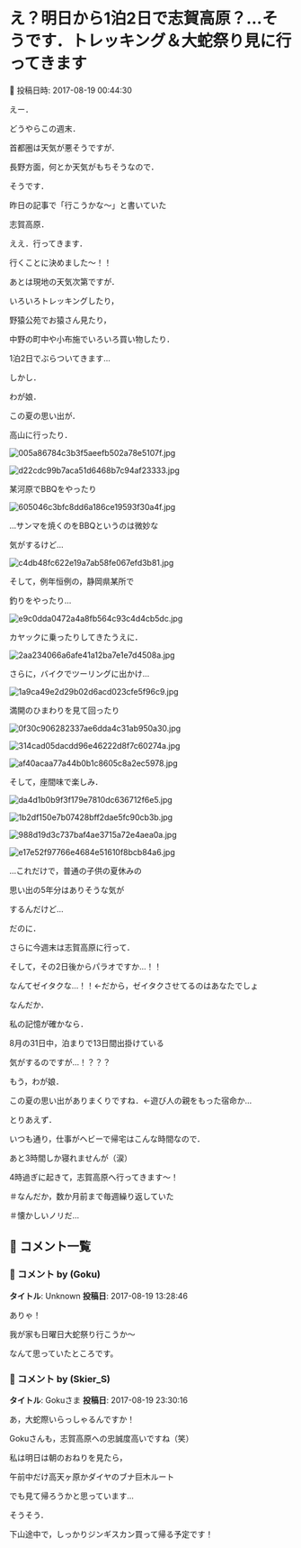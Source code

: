 # え？明日から1泊2日で志賀高原？…そうです．トレッキング＆大蛇祭り見に行ってきます

📅 投稿日時: 2017-08-19 00:44:30

えー．


どうやらこの週末．


首都圏は天気が悪そうですが．


長野方面，何とか天気がもちそうなので．





そうです．


昨日の記事で「行こうかな～」と書いていた


志賀高原．


ええ．行ってきます．


行くことに決めました～！！





あとは現地の天気次第ですが．


いろいろトレッキングしたり，


野猿公苑でお猿さん見たり，


中野の町中や小布施でいろいろ買い物したり．


1泊2日でぶらついてきます…





しかし．


わが娘．


この夏の思い出が．


高山に行ったり．




![005a86784c3b3f5aeefb502a78e5107f.jpg](images/005a86784c3b3f5aeefb502a78e5107f.jpg)









![d22cdc99b7aca51d6468b7c94af23333.jpg](images/d22cdc99b7aca51d6468b7c94af23333.jpg)







某河原でBBQをやったり




![605046c3bfc8dd6a186ce19593f30a4f.jpg](images/605046c3bfc8dd6a186ce19593f30a4f.jpg)




…サンマを焼くのをBBQというのは微妙な


気がするけど…




![c4db48fc622e19a7ab58fe067efd3b81.jpg](images/c4db48fc622e19a7ab58fe067efd3b81.jpg)







そして，例年恒例の，静岡県某所で


釣りをやったり…




![e9c0dda0472a4a8fb564c93c4d4cb5dc.jpg](images/e9c0dda0472a4a8fb564c93c4d4cb5dc.jpg)




カヤックに乗ったりしてきたうえに．




![2aa234066a6afe41a12ba7e1e7d4508a.jpg](images/2aa234066a6afe41a12ba7e1e7d4508a.jpg)







さらに，バイクでツーリングに出かけ…




![1a9ca49e2d29b02d6acd023cfe5f96c9.jpg](images/1a9ca49e2d29b02d6acd023cfe5f96c9.jpg)




満開のひまわりを見て回ったり




![0f30c906282337ae6dda4c31ab950a30.jpg](images/0f30c906282337ae6dda4c31ab950a30.jpg)









![314cad05dacdd96e46222d8f7c60274a.jpg](images/314cad05dacdd96e46222d8f7c60274a.jpg)









![af40acaa77a44b0b1c8605c8a2ec5978.jpg](images/af40acaa77a44b0b1c8605c8a2ec5978.jpg)







そして，座間味で楽しみ．




![da4d1b0b9f3f179e7810dc636712f6e5.jpg](images/da4d1b0b9f3f179e7810dc636712f6e5.jpg)









![1b2df150e7b07428bff2dae5fc90cb3b.jpg](images/1b2df150e7b07428bff2dae5fc90cb3b.jpg)









![988d19d3c737baf4ae3715a72e4aea0a.jpg](images/988d19d3c737baf4ae3715a72e4aea0a.jpg)









![e17e52f97766e4684e51610f8bcb84a6.jpg](images/e17e52f97766e4684e51610f8bcb84a6.jpg)




…これだけで，普通の子供の夏休みの


思い出の5年分はありそうな気が


するんだけど…





だのに．


さらに今週末は志賀高原に行って．


そして，その2日後からパラオですか…！！


なんてゼイタクな…！！←だから，ゼイタクさせてるのはあなたでしょ





なんだか．


私の記憶が確かなら．


8月の31日中，泊まりで13日間出掛けている


気がするのですが…！？？？





もう，わが娘．


この夏の思い出がありまくりですね．←遊び人の親をもった宿命か…





とりあえず．


いつも通り，仕事がヘビーで帰宅はこんな時間なので．


あと3時間しか寝れませんが（涙）


4時過ぎに起きて，志賀高原へ行ってきます～！


＃なんだか，数か月前まで毎週繰り返していた


＃懐かしいノリだ…

## 💬 コメント一覧

### 💬 コメント by (Goku)
**タイトル**: Unknown
**投稿日**: 2017-08-19 13:28:46

ありゃ！

我が家も日曜日大蛇祭り行こうか～

なんて思っていたところです。

### 💬 コメント by (Skier_S)
**タイトル**: Gokuさま
**投稿日**: 2017-08-19 23:30:16

あ，大蛇際いらっしゃるんですか！

Gokuさんも，志賀高原への忠誠度高いですね（笑）



私は明日は朝のおねりを見たら，

午前中だけ高天ヶ原かダイヤのブナ巨木ルート

でも見て帰ろうかと思っています…



そうそう．

下山途中で，しっかりジンギスカン買って帰る予定です！

